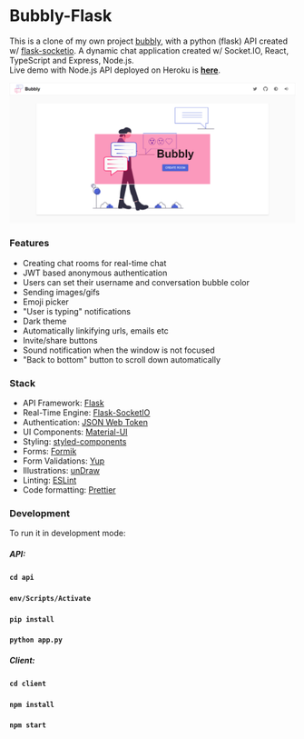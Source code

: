 # Bubbly-Flask
This is a clone of my own project [bubbly](https://github.com/onderonur/bubbly), with a python (flask) API created w/ [flask-socketio](https://flask-socketio.readthedocs.io/en/latest/).
A dynamic chat application created w/ Socket.IO, React, TypeScript and Express, Node.js.  
Live demo with Node.js API deployed on Heroku is **[here](https://bubbly-chat.herokuapp.com/)**.
<p align="center">
  <img src="/assets/home-page.png" alt="Bubbly Logo"/>
</p>

### Features
* Creating chat rooms for real-time chat
* JWT based anonymous authentication
* Users can set their username and conversation bubble color
* Sending images/gifs
* Emoji picker
* "User is typing" notifications
* Dark theme
* Automatically linkifying urls, emails etc
* Invite/share buttons
* Sound notification when the window is not focused
* "Back to bottom" button to scroll down automatically

### Stack
* API Framework: [Flask](https://flask.palletsprojects.com/)
* Real-Time Engine: [Flask-SocketIO](https://flask-socketio.readthedocs.io/en/latest/)
* Authentication: [JSON Web Token](https://jwt.io/)
* UI Components: [Material-UI](https://material-ui.com/)
* Styling: [styled-components](https://styled-components.com/)
* Forms: [Formik](https://jaredpalmer.com/formik)
* Form Validations: [Yup](https://github.com/jquense/yup)
* Illustrations: [unDraw](https://undraw.co/)
* Linting: [ESLint](https://eslint.org/)
* Code formatting: [Prettier](https://prettier.io/)

### Development
To run it in development mode:
##### API:
#### `cd api`
#### `env/Scripts/Activate`
#### `pip install`
#### `python app.py`
##### Client:
#### `cd client`
#### `npm install`
#### `npm start`
